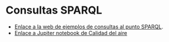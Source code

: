 # Consultas SPARQL

* [Enlace a la web de ejemplos de consultas al punto SPARQL](http://zaragoza-sedeelectronica.github.io/sparql/queries/).
* [Enlace a Jupiter notebook de Calidad del aire ](https://colab.research.google.com/github/zaragoza-sedeelectronica/zaragoza-sedeelectronica.github.io/blob/master/sparql/ejemplos/calidadaire.ipynb)
